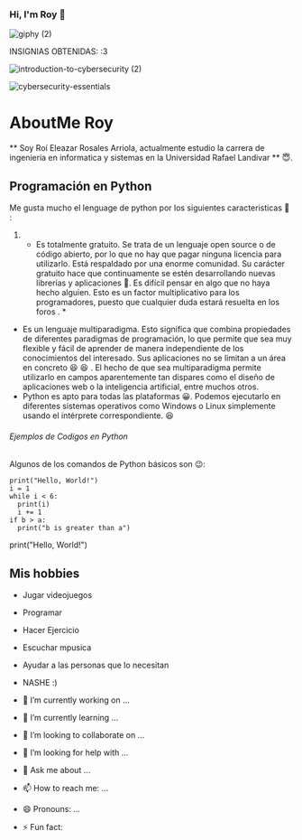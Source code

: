 ### Hi, I'm Roy 👋

![giphy (2)](https://user-images.githubusercontent.com/100391358/166412071-b8c5f8f7-0092-44af-ab19-1670c11d815f.gif)

INSIGNIAS OBTENIDAS:                                                                     :3


![introduction-to-cybersecurity (2)](https://user-images.githubusercontent.com/100391358/183546137-652f63ec-15fb-417c-ab80-1f228fc32a57.png)

![cybersecurity-essentials](https://user-images.githubusercontent.com/100391358/224505326-b5e37f73-2cb9-446c-a8bb-f61889ed0161.png)


# AboutMe Roy
 ** Soy Roí Eleazar Rosales Arriola, actualmente estudio la carrera de ingenieria en informatica y sistemas en la Universidad Rafael Landivar ** :innocent:.


## Programación en Python
Me gusta mucho el lenguage de python por los siguientes caracteristicas :zany_face: : 
1.  * Es totalmente gratuito. Se trata de un lenguaje open source o de código abierto, por lo que no hay que pagar ninguna licencia para utilizarlo.
Está respaldado por una enorme comunidad. Su carácter gratuito hace que continuamente se estén desarrollando nuevas librerías y aplicaciones 	:smiling_face_with_three_hearts:. Es difícil pensar en algo que no haya hecho alguien. Esto es un factor multiplicativo para los programadores, puesto que cualquier duda estará resuelta en los foros . *
- Es un lenguaje multiparadigma. Esto significa que combina propiedades de diferentes paradigmas de programación, lo que permite que sea muy flexible y fácil de aprender de manera independiente de los conocimientos del interesado.
Sus aplicaciones no se limitan a un área en concreto 	:laughing:
:satisfied: . El hecho de que sea multiparadigma permite utilizarlo en campos aparentemente tan dispares como el diseño de aplicaciones web o la inteligencia artificial, entre muchos otros.
- Python es apto para todas las plataformas 	:grinning:. Podemos ejecutarlo en diferentes sistemas operativos como Windows o Linux simplemente usando el intérprete correspondiente. :laughing:

###### Ejemplos de Codigos en Python
Algunos de los comandos de Python básicos son :wink::
```
print("Hello, World!") 
i = 1
while i < 6:
  print(i)
  i += 1
if b > a:
  print("b is greater than a")
```
print("Hello, World!") 


## Mis hobbies
-  Jugar videojuegos
- Programar
- Hacer Ejercicio
- Escuchar mpusica
- Ayudar a las personas que lo necesitan
- NASHE :)

- 🔭 I’m currently working on ...
- 🌱 I’m currently learning ...
- 👯 I’m looking to collaborate on ...
- 🤔 I’m looking for help with ...
- 💬 Ask me about ...
- 📫 How to reach me: ...
- 😄 Pronouns: ...
- ⚡ Fun fact: 


